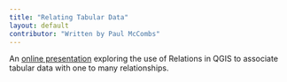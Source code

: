 ```yaml
---
title: "Relating Tabular Data"
layout: default
contributor: "Written by Paul McCombs"
---
```


An [online presentation](http://www.lazym8.com/datawrangler/qgis_relations) exploring the use of Relations in QGIS to associate tabular data with one to many relationships.

